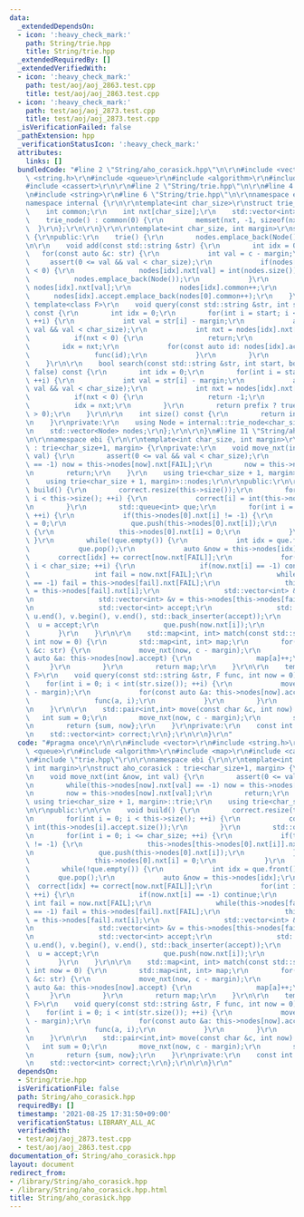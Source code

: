 ```yaml
---
data:
  _extendedDependsOn:
  - icon: ':heavy_check_mark:'
    path: String/trie.hpp
    title: String/trie.hpp
  _extendedRequiredBy: []
  _extendedVerifiedWith:
  - icon: ':heavy_check_mark:'
    path: test/aoj/aoj_2863.test.cpp
    title: test/aoj/aoj_2863.test.cpp
  - icon: ':heavy_check_mark:'
    path: test/aoj/aoj_2873.test.cpp
    title: test/aoj/aoj_2873.test.cpp
  _isVerificationFailed: false
  _pathExtension: hpp
  _verificationStatusIcon: ':heavy_check_mark:'
  attributes:
    links: []
  bundledCode: "#line 2 \"String/aho_corasick.hpp\"\n\r\n#include <vector>\r\n#include\
    \ <string.h>\r\n#include <queue>\r\n#include <algorithm>\r\n#include <map>\r\n\
    #include <cassert>\r\n\r\n#line 2 \"String/trie.hpp\"\n\r\n#line 4 \"String/trie.hpp\"\
    \n#include <string>\r\n#line 6 \"String/trie.hpp\"\n\r\nnamespace ebi {\r\n\r\n\
    namespace internal {\r\n\r\ntemplate<int char_size>\r\nstruct trie_node {\r\n\
    \    int common;\r\n    int nxt[char_size];\r\n    std::vector<int> accept;\r\n\
    \    trie_node() : common(0) {\r\n        memset(nxt, -1, sizeof(nxt));\r\n  \
    \  }\r\n};\r\n\r\n}\r\n\r\ntemplate<int char_size, int margin>\r\nstruct trie\
    \ {\r\npublic:\r\n    trie() {\r\n        nodes.emplace_back(Node());\r\n    }\r\
    \n\r\n    void add(const std::string &str) {\r\n        int idx = 0;\r\n     \
    \   for(const auto &c: str) {\r\n            int val = c - margin;\r\n       \
    \     assert(0 <= val && val < char_size);\r\n            if(nodes[idx].nxt[val]\
    \ < 0) {\r\n                nodes[idx].nxt[val] = int(nodes.size());\r\n     \
    \           nodes.emplace_back(Node());\r\n            }\r\n            idx =\
    \ nodes[idx].nxt[val];\r\n            nodes[idx].common++;\r\n        }\r\n  \
    \      nodes[idx].accept.emplace_back(nodes[0].common++);\r\n    }\r\n\r\n   \
    \ template<class F>\r\n    void query(const std::string &str, int start, F func)\
    \ const {\r\n        int idx = 0;\r\n        for(int i = start; i < int(str.size());\
    \ ++i) {\r\n            int val = str[i] - margin;\r\n            assert(0 <=\
    \ val && val < char_size);\r\n            int nxt = nodes[idx].nxt[val];\r\n \
    \           if(nxt < 0) {\r\n                return;\r\n            }\r\n    \
    \        idx = nxt;\r\n            for(const auto id: nodes[idx].accept) {\r\n\
    \                func(id);\r\n            }\r\n        }\r\n        return;\r\n\
    \    }\r\n\r\n    bool search(const std::string &str, int start, bool prefix =\
    \ false) const {\r\n        int idx = 0;\r\n        for(int i = start; i < int(str.size());\
    \ ++i) {\r\n            int val = str[i] - margin;\r\n            assert(0 <=\
    \ val && val < char_size);\r\n            int nxt = nodes[idx].nxt[val];\r\n \
    \           if(nxt < 0) {\r\n                return -1;\r\n            }\r\n \
    \           idx = nxt;\r\n        }\r\n        return prefix ? true : (nodes[idx].accept.size()\
    \ > 0);\r\n    }\r\n\r\n    int size() const {\r\n        return int(nodes.size());\r\
    \n    }\r\nprivate:\r\n    using Node = internal::trie_node<char_size>;\r\nprotected:\r\
    \n    std::vector<Node> nodes;\r\n};\r\n\r\n}\n#line 11 \"String/aho_corasick.hpp\"\
    \n\r\nnamespace ebi {\r\n\r\ntemplate<int char_size, int margin>\r\nstruct aho_corasick\
    \ : trie<char_size+1, margin> {\r\nprivate:\r\n    void move_nxt(int &now, int\
    \ val) {\r\n        assert(0 <= val && val < char_size);\r\n        while(this->nodes[now].nxt[val]\
    \ == -1) now = this->nodes[now].nxt[FAIL];\r\n        now = this->nodes[now].nxt[val];\r\
    \n        return;\r\n    }\r\n    using trie<char_size + 1, margin>::trie;\r\n\
    \    using trie<char_size + 1, margin>::nodes;\r\n\r\npublic:\r\n\r\n    void\
    \ build() {\r\n        correct.resize(this->size());\r\n        for(int i = 0;\
    \ i < this->size(); ++i) {\r\n            correct[i] = int(this->nodes[i].accept.size());\r\
    \n        }\r\n        std::queue<int> que;\r\n        for(int i = 0; i <= char_size;\
    \ ++i) {\r\n            if(this->nodes[0].nxt[i] != -1) {\r\n                this->nodes[this->nodes[0].nxt[i]].nxt[FAIL]\
    \ = 0;\r\n                que.push(this->nodes[0].nxt[i]);\r\n            } else\
    \ {\r\n                this->nodes[0].nxt[i] = 0;\r\n            }\r\n       \
    \ }\r\n        while(!que.empty()) {\r\n            int idx = que.front();\r\n\
    \            que.pop();\r\n            auto &now = this->nodes[idx];\r\n     \
    \       correct[idx] += correct[now.nxt[FAIL]];\r\n            for(int i = 0;\
    \ i < char_size; ++i) {\r\n                if(now.nxt[i] == -1) continue;\r\n\
    \                int fail = now.nxt[FAIL];\r\n                while(this->nodes[fail].nxt[i]\
    \ == -1) fail = this->nodes[fail].nxt[FAIL];\r\n                this->nodes[now.nxt[i]].nxt[FAIL]\
    \ = this->nodes[fail].nxt[i];\r\n                std::vector<int> &u = this->nodes[now.nxt[i]].accept;\r\
    \n                std::vector<int> &v = this->nodes[this->nodes[fail].nxt[i]].accept;\r\
    \n                std::vector<int> accept;\r\n                std::set_union(u.begin(),\
    \ u.end(), v.begin(), v.end(), std::back_inserter(accept));\r\n              \
    \  u = accept;\r\n                que.push(now.nxt[i]);\r\n            }\r\n \
    \       }\r\n    }\r\n\r\n    std::map<int, int> match(const std::string &str,\
    \ int now = 0) {\r\n        std::map<int, int> map;\r\n        for(const auto\
    \ &c: str) {\r\n            move_nxt(now, c - margin);\r\n            for(const\
    \ auto &a: this->nodes[now].accept) {\r\n                map[a]++;\r\n       \
    \     }\r\n        }\r\n        return map;\r\n    }\r\n\r\n    template<class\
    \ F>\r\n    void query(const std::string &str, F func, int now = 0) {\r\n    \
    \    for(int i = 0; i < int(str.size()); ++i) {\r\n            move_nxt(now, str[i]\
    \ - margin);\r\n            for(const auto &a: this->nodes[now].accept) {\r\n\
    \                func(a, i);\r\n            }\r\n        }\r\n        return;\r\
    \n    }\r\n\r\n    std::pair<int,int> move(const char &c, int now) {\r\n     \
    \   int sum = 0;\r\n        move_nxt(now, c - margin);\r\n        sum += correct[now];\r\
    \n        return {sum, now};\r\n    }\r\nprivate:\r\n    const int FAIL = char_size;\r\
    \n    std::vector<int> correct;\r\n};\r\n\r\n}\r\n"
  code: "#pragma once\r\n\r\n#include <vector>\r\n#include <string.h>\r\n#include\
    \ <queue>\r\n#include <algorithm>\r\n#include <map>\r\n#include <cassert>\r\n\r\
    \n#include \"trie.hpp\"\r\n\r\nnamespace ebi {\r\n\r\ntemplate<int char_size,\
    \ int margin>\r\nstruct aho_corasick : trie<char_size+1, margin> {\r\nprivate:\r\
    \n    void move_nxt(int &now, int val) {\r\n        assert(0 <= val && val < char_size);\r\
    \n        while(this->nodes[now].nxt[val] == -1) now = this->nodes[now].nxt[FAIL];\r\
    \n        now = this->nodes[now].nxt[val];\r\n        return;\r\n    }\r\n   \
    \ using trie<char_size + 1, margin>::trie;\r\n    using trie<char_size + 1, margin>::nodes;\r\
    \n\r\npublic:\r\n\r\n    void build() {\r\n        correct.resize(this->size());\r\
    \n        for(int i = 0; i < this->size(); ++i) {\r\n            correct[i] =\
    \ int(this->nodes[i].accept.size());\r\n        }\r\n        std::queue<int> que;\r\
    \n        for(int i = 0; i <= char_size; ++i) {\r\n            if(this->nodes[0].nxt[i]\
    \ != -1) {\r\n                this->nodes[this->nodes[0].nxt[i]].nxt[FAIL] = 0;\r\
    \n                que.push(this->nodes[0].nxt[i]);\r\n            } else {\r\n\
    \                this->nodes[0].nxt[i] = 0;\r\n            }\r\n        }\r\n\
    \        while(!que.empty()) {\r\n            int idx = que.front();\r\n     \
    \       que.pop();\r\n            auto &now = this->nodes[idx];\r\n          \
    \  correct[idx] += correct[now.nxt[FAIL]];\r\n            for(int i = 0; i < char_size;\
    \ ++i) {\r\n                if(now.nxt[i] == -1) continue;\r\n               \
    \ int fail = now.nxt[FAIL];\r\n                while(this->nodes[fail].nxt[i]\
    \ == -1) fail = this->nodes[fail].nxt[FAIL];\r\n                this->nodes[now.nxt[i]].nxt[FAIL]\
    \ = this->nodes[fail].nxt[i];\r\n                std::vector<int> &u = this->nodes[now.nxt[i]].accept;\r\
    \n                std::vector<int> &v = this->nodes[this->nodes[fail].nxt[i]].accept;\r\
    \n                std::vector<int> accept;\r\n                std::set_union(u.begin(),\
    \ u.end(), v.begin(), v.end(), std::back_inserter(accept));\r\n              \
    \  u = accept;\r\n                que.push(now.nxt[i]);\r\n            }\r\n \
    \       }\r\n    }\r\n\r\n    std::map<int, int> match(const std::string &str,\
    \ int now = 0) {\r\n        std::map<int, int> map;\r\n        for(const auto\
    \ &c: str) {\r\n            move_nxt(now, c - margin);\r\n            for(const\
    \ auto &a: this->nodes[now].accept) {\r\n                map[a]++;\r\n       \
    \     }\r\n        }\r\n        return map;\r\n    }\r\n\r\n    template<class\
    \ F>\r\n    void query(const std::string &str, F func, int now = 0) {\r\n    \
    \    for(int i = 0; i < int(str.size()); ++i) {\r\n            move_nxt(now, str[i]\
    \ - margin);\r\n            for(const auto &a: this->nodes[now].accept) {\r\n\
    \                func(a, i);\r\n            }\r\n        }\r\n        return;\r\
    \n    }\r\n\r\n    std::pair<int,int> move(const char &c, int now) {\r\n     \
    \   int sum = 0;\r\n        move_nxt(now, c - margin);\r\n        sum += correct[now];\r\
    \n        return {sum, now};\r\n    }\r\nprivate:\r\n    const int FAIL = char_size;\r\
    \n    std::vector<int> correct;\r\n};\r\n\r\n}\r\n"
  dependsOn:
  - String/trie.hpp
  isVerificationFile: false
  path: String/aho_corasick.hpp
  requiredBy: []
  timestamp: '2021-08-25 17:31:50+09:00'
  verificationStatus: LIBRARY_ALL_AC
  verifiedWith:
  - test/aoj/aoj_2873.test.cpp
  - test/aoj/aoj_2863.test.cpp
documentation_of: String/aho_corasick.hpp
layout: document
redirect_from:
- /library/String/aho_corasick.hpp
- /library/String/aho_corasick.hpp.html
title: String/aho_corasick.hpp
---
```

